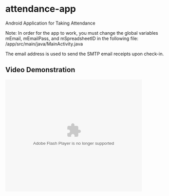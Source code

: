 # attendance-app
Android Application for Taking Attendance

Note: In order for the app to work, you must change the global variables mEmail, mEmailPass, and mSpreadsheetID in the following file: /app/src/main/java/MainActivity.java

The email address is used to send the SMTP email receipts upon check-in.

## Video Demonstration

<object width="425" height="350">
  <param name="movie" value="https://www.youtube.com/watch?v=QSUPn3xjjSQ" />
  <param name="wmode" value="transparent" />
  <embed src="https://www.youtube.com/watch?v=QSUPn3xjjSQ"
         type="application/x-shockwave-flash"
         wmode="transparent" width="425" height="350" />
</object>
